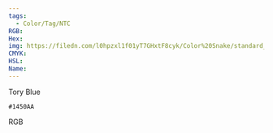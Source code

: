```yaml
---
tags:
  - Color/Tag/NTC
RGB:
Hex:
img: https://filedn.com/l0hpzxl1f01yT7GHxtF8cyk/Color%20Snake/standard_csv_to_svg/%23/1450AA.svg
CMYK:
HSL:
Name:
---
```

Tory Blue
```palette
#1450AA
```
RGB

